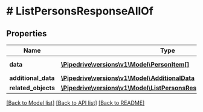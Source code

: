 # # ListPersonsResponseAllOf

## Properties

Name | Type | Description | Notes
------------ | ------------- | ------------- | -------------
**data** | [**\Pipedrive\versions\v1\Model\PersonItem[]**](PersonItem.md) | The array of persons | [optional]
**additional_data** | [**\Pipedrive\versions\v1\Model\AdditionalData**](AdditionalData.md) |  | [optional]
**related_objects** | [**\Pipedrive\versions\v1\Model\ListPersonsResponseAllOfRelatedObjects**](ListPersonsResponseAllOfRelatedObjects.md) |  | [optional]

[[Back to Model list]](../README.md#documentation-for-models) [[Back to API list]](../README.md#documentation-for-api-endpoints) [[Back to README]](../README.md)
